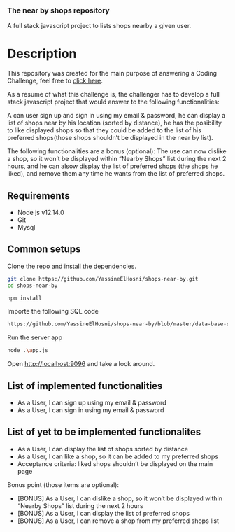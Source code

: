 ### The near by shops repository
A full stack javascript project to lists shops nearby a given user.

# Description

This repository was created for the main purpose of answering a Coding Challenge, feel free to <a href="https://github.com/hiddenfounders/web-coding-challenge/blob/master/coding-challenge.md" target="_blank">click here</a>.

As a resume of what this challenge is, the challenger has to develop a full stack javascript project that would answer to the following functionalities:

A can user sign up and sign in using my email & password, he can display a list of shops near by his location (sorted by distance), he has the posibility to like displayed shops so that they could be added to the list of his preferred shops(those shops shouldn’t be displayed in the near by list).

The following functionalities are a bonus (optional):
The use can now dislike a shop, so it won’t be displayed within “Nearby Shops” list during the next 2 hours, and he can alsow display the list of preferred shops (the shops he liked), and remove them any time he wants from the list of preferred shops.

## Requirements

* Node js v12.14.0
* Git
* Mysql


## Common setups

Clone the repo and install the dependencies.

```bash
git clone https://github.com/YassineElHosni/shops-near-by.git
cd shops-near-by
```

```bash
npm install
```

Importe the following SQL code

```bash
https://github.com/YassineElHosni/shops-near-by/blob/master/data-base-script.sql
```

Run the server app

```bash
node .\app.js
```
Open [http://localhost:9096](http://localhost:9096) and take a look around.

## List of implemented functionalities

* As a User, I can sign up using my email & password
* As a User, I can sign in using my email & password

## List of yet to be implemented functionalites

* As a User, I can display the list of shops sorted by distance
* As a User, I can like a shop, so it can be added to my preferred shops
* Acceptance criteria: liked shops shouldn’t be displayed on the main page

Bonus point (those items are optional):

* [BONUS] As a User, I can dislike a shop, so it won’t be displayed within “Nearby Shops” list during the next 2 hours
* [BONUS] As a User, I can display the list of preferred shops
* [BONUS] As a User, I can remove a shop from my preferred shops list
